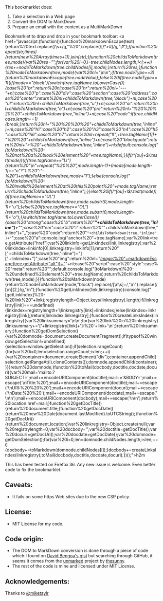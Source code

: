 This bookmarklet does:

1. Take a selection in a Web page
2. Convert the DOM to MarkDown
3. Prepare an email with the content as a MultiMarkDown

Bookmarklet to drap and drop in your bookmark toolbar: <a href="javascript:(function(){function%20markdownEscape(text){return%20text.replace(/\s+/g,"%20").replace(/[\\*_>#]/g,"\\__1__");}function%20repeat(str,times){return(new%20Array(times+1)).join(str);}function%20childsToMarkdown(tree,mode){var%20res="";for(var%20i=0,l=tree.childNodes.length;i<l;++i){res+=nodeToMarkdown(tree.childNodes[i],mode);}return%20res;}function%20nodeToMarkdown(tree,mode){var%20nl="\n\n";if(tree.nodeType==3){return%20markdownEscape(tree.nodeValue);}else%20if(tree.nodeType==1){if(mode=="block"){switch(tree.tagName.toLowerCase()){case%20"br":return%20nl;case%20"hr":return%20nl+"---"+nl;case%20"p":case%20"div":case%20"section":case%20"address":case%20"center":return%20nl+childsToMarkdown(tree,"block")+nl;case%20"ul":return%20nl+childsToMarkdown(tree,"u")+nl;case%20"ol":return%20nl+childsToMarkdown(tree,"o")+nl;case%20"pre":return%20nl+"%20%20%20%20"+childsToMarkdown(tree,"inline")+nl;case%20"code":if(tree.childNodes.length==1){break;}return%20nl+"%20%20%20%20"+childsToMarkdown(tree,"inline")+nl;case%20"h1":case%20"h2":case%20"h3":case%20"h4":case%20"h5":case%20"h6":case%20"h7":return%20nl+repeat("#",+tree.tagName[1])+"%20%20"+childsToMarkdown(tree,"inline")+nl;case%20"blockquote":return%20nl+">%20"+childsToMarkdown(tree,"inline")+nl;default:console.log("[toMarkdown]%20-%20not%20a%20block%20element%20"+tree.tagName);}}if(/^[ou]+$/.test(mode)){if(tree.tagName=="LI"){return%20"\n"+repeat("%20%20",mode.length-1)+(mode[mode.length-1]=="o"?"1.%20":"-%20")+childsToMarkdown(tree,mode+"l");}else{console.log("[toMarkdown]%20-%20invalid%20element%20at%20this%20point%20"+mode.tagName);return%20childsToMarkdown(tree,"inline");}}else%20if(/^[ou]+l$/.test(mode)){if(tree.tagName=="UL"){return%20childsToMarkdown(tree,mode.substr(0,mode.length-1)+"u");}else%20if(tree.tagName=="OL"){return%20childsToMarkdown(tree,mode.substr(0,mode.length-1)+"o");}}switch(tree.tagName.toLowerCase()){case%20"strong":case%20"b":return%20"**"+childsToMarkdown(tree,"inline")+"**";case%20"em":case%20"i":return%20"_"+childsToMarkdown(tree,"inline")+"_";case%20"code":return%20"`"+childsToMarkdown(tree,"inline")+"`";case%20"a":console.log("anchor%20"+tree.tagName);var%20link=tree.getAttribute("href");var%20linkinfo=getLinkIndex(link,linkregistry);var%20linkindex=linkinfo[0];linkregistry=linkinfo[1];return%20"["+childsToMarkdown(tree,"inline")+"]["+linkindex+"]";case%20"img":return%20nl+"[_Image_:%20"+markdownEscape(tree.getAttribute("alt"))+"]("+tree.getAttribute("src")+")"+nl;case%20"script":case%20"style":case%20"meta":return%20"";default:console.log("[toMarkdown]%20-%20undefined%20element%20"+tree.tagName);return%20childsToMarkdown(tree,mode);}}}function%20toMarkdown(node){return%20nodeToMarkdown(node,"block").replace(/[\n\s]+/,"\n").replace(/[\n]{2,}/g,"\n");}function%20getLinkIndex(link,linkregistry){console.log("[getLinkIndex]%20-%20link%20"+link);registrylength=Object.keys(linkregistry).length;if(linkregistry[link]===undefined){linkindex=registrylength+1;linkregistry[link]=linkindex;}else{linkindex=linkregistry[link];}return[linkindex,linkregistry];}function%20createLinksIndex(linkregistry){var%20linksummary='\n\n';for(var%20link%20in%20linkregistry){linksummary+='['+linkregistry[link]+']:%20'+link+'\n';}return%20linksummary;}function%20getDomSelection(){var%20domnode=document.createDocumentFragment();if(typeof%20window.getSelection!=undefined){selection=window.getSelection();if(selection.rangeCount){for(var%20i=0,len=selection.rangeCount;i<len;++i){var%20container=document.createElement("div");container.appendChild(selection.getRangeAt(i).cloneContents());domnode.appendChild(container);}}}return%20domnode;}function%20toMail(docbody,doctitle,docdate,docuri){var%20mail='mailto:?SUBJECT=';mail+=encodeURIComponent(doctitle);mail+='&BODY=';mail+=escape('\nTitle:%20');mail+=encodeURIComponent(doctitle);mail+=escape('\nURI:%20%20%20');mail+=encodeURIComponent(docuri);mail+=escape('\nDate:%20%20');mail+=encodeURIComponent(docdate);mail+=escape('\n\n');mail+=encodeURIComponent(docbody);mail+=escape('\n\n');return%20location.href=mail;}function%20getDocTitle(){return%20document.title;}function%20getDocDate(){return%20new%20Date(document.lastModified).toUTCString();}function%20getDocUri(){return%20document.location;}var%20linkregistry=Object.create(null);var%20registrylength=0;var%20docbody='';var%20doctitle=getDocTitle();var%20docuri=getDocUri();var%20docdate=getDocDate();var%20domnode=getDomSelection();for(var%20i=0,len=domnode.childNodes.length;i<len;++i){docbody+=toMarkdown(domnode.childNodes[i]);}docbody+=createLinksIndex(linkregistry);toMail(docbody,doctitle,docdate,docuri);})();">h2m</a>

This has been tested on Firefox 36.
Any new issue is welcome. 
Even better code to fix the bookmarklet.

## Caveats:

* It fails on some https Web sites due to the new CSP policy.


## License:
* MIT License for my code.

## Code origin:
* The DOM to MarkDown conversion is done through a piece of code which I found on [David Bengoa's gist](https://gist.github.com/YouWoTMA/1762527) but searching through GitHub, it seems it comes from the [unmarked](https://github.com/thesunny/unmarked) project by [thesunny](https://github.com/thesunny).
* The rest of the code is mine and licensed under MIT License.

## Acknowledgements:
Thanks to [@miketaylr](https://github.com/miketaylr)